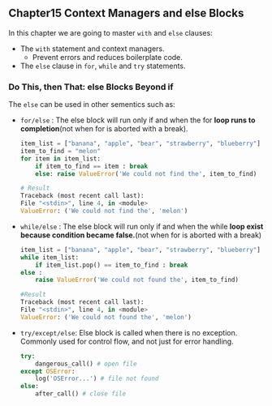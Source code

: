 ## Chapter15 Context Managers and else Blocks
In this chapter we are going to master `with` and `else` clauses:
- The `with` statement and context managers.
    - Prevent errors and reduces boilerplate code.
- The `else` clause in `for`, `while` and `try` statements.

### Do This, then That: else Blocks Beyond if
The `else` can be used in other sementics such as: 
- `for/else` : The else block will run only if and when the for __loop runs to completion__(not when for is aborted with a break).
    ```python
    item_list = ["banana", "apple", "bear", "strawberry", "blueberry"]
    item_to_find = "melon"
    for item in item_list:
        if item_to_find == item : break
        else: raise ValueError('We could not find the', item_to_find)

    # Result
    Traceback (most recent call last):
    File "<stdin>", line 4, in <module>
    ValueError: ('We could not find the', 'melon')
    
  
- `while/else` : The else block will run only if and when the while __loop exist because condition became false.__(not when for is aborted with a break)
    ```python
    item_list = ["banana", "apple", "bear", "strawberry", "blueberry"]
    while item_list:
        if item_list.pop() == item_to_find : break
    else : 
        raise ValueError('We could not found the', item_to_find)
    
    #Result 
    Traceback (most recent call last):
    File "<stdin>", line 4, in <module>
    ValueError: ('We could not found the', 'melon')
    ```
  
- `try/except/else`: Else block is called when there is no exception. Commonly used for control flow, and not just for error handling.
    ```python
    try: 
        dangerous_call() # open file
    except OSError:
        log('OSError...') # file not found
    else: 
        after_call() # close file
    ```


